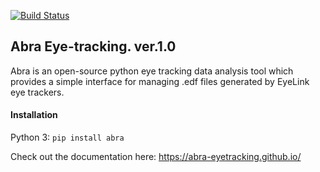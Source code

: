 [![Build Status](https://travis-ci.org/abra-eyetracking/abra-eyetracking.svg?branch=master)](https://travis-ci.org/abra-eyetracking/abra-eyetracking)
## Abra Eye-tracking. ver.1.0
Abra is an open-source python eye tracking data analysis tool which provides a simple interface for managing .edf files generated by EyeLink eye trackers.

#### Installation
Python 3:
`pip install abra`

Check out the documentation here: https://abra-eyetracking.github.io/

